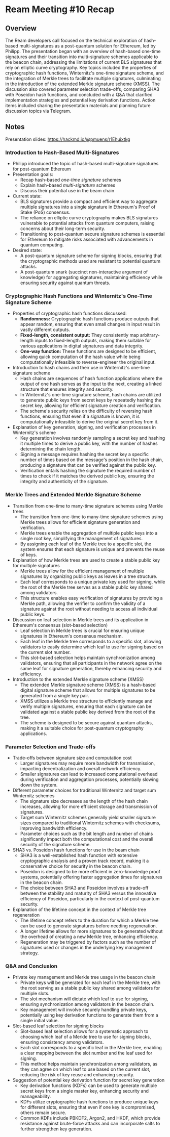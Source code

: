 # Ream Meeting #10 Recap

## Overview

The Ream developers call focused on the technical exploration of hash-based multi-signatures as a post-quantum solution for Ethereum, led by Philipp. The presentation began with an overview of hash-based one-time signatures and their transition into multi-signature schemes applicable to the beacon chain, addressing the limitations of current BLS signatures that rely on elliptic curve cryptography. Key topics included the properties of cryptographic hash functions, Winternitz's one-time signature scheme, and the integration of Merkle trees to facilitate multiple signatures, culminating in the introduction of the extended Merkle signature scheme (XMSS). The discussion also covered parameter selection trade-offs, comparing SHA3 with Poseidon hash functions, and concluded with a Q&A that clarified implementation strategies and potential key derivation functions. Action items included sharing the presentation materials and planning future discussion topics via Telegram.

## Notes

Presentation slides: https://hackmd.io/@pmuens/r1Ehuixtkg

### Introduction to Hash-Based Multi-Signatures

- Philipp introduced the topic of hash-based multi-signature signatures for post-quantum Ethereum
- Presentation goals:
  - Recap hash-based _one-time signature_ schemes
  - Explain hash-based _multi-signature_ schemes 
  - Discuss their potential use in the beam chain
- Current state:
  - BLS signatures provide a compact and efficient way to aggregate multiple signatures into a single signature in Ethereum's Proof of Stake (PoS) consensus.
  - The reliance on elliptic curve cryptography makes BLS signatures vulnerable to potential attacks from quantum computers, raising concerns about their long-term security.
  - Transitioning to post-quantum secure signature schemes is essential for Ethereum to mitigate risks associated with advancements in quantum computing.
- Desired state:
  - A post-quantum signature scheme for signing blocks, ensuring that the cryptographic methods used are resistant to potential quantum attacks.
  - A post-quantum snark (succinct non-interactive argument of knowledge) for aggregating signatures, maintaining efficiency while ensuring security against quantum threats.

### Cryptographic Hash Functions and Winternitz's One-Time Signature Scheme

- Properties of cryptographic hash functions discussed:
  - **Randomness:** Cryptographic hash functions produce outputs that appear random, ensuring that even small changes in input result in vastly different outputs.
  - **Fixed-length, consistent output:** They consistently map arbitrary-length inputs to fixed-length outputs, making them suitable for various applications in digital signatures and data integrity.
  - **One-way function:** These functions are designed to be efficient, allowing quick computation of the hash value while being computationally infeasible to reverse-engineer the original input.
- Introduction to hash chains and their use in Winternitz's one-time signature scheme
  - Hash chains are sequences of hash function applications where the output of one hash serves as the input to the next, creating a linked structure that ensures integrity and security.
  - In Winternitz's one-time signature scheme, hash chains are utilized to generate public keys from secret keys by repeatedly hashing the secret key, allowing for efficient signature creation and verification.
  - The scheme's security relies on the difficulty of reversing hash functions, ensuring that even if a signature is known, it is computationally infeasible to derive the original secret key from it.
- Explanation of key generation, signing, and verification processes in Winternitz's scheme
  - Key generation involves randomly sampling a secret key and hashing it multiple times to derive a public key, with the number of hashes determining the chain length.
  - Signing a message requires hashing the secret key a specific number of times based on the message's position in the hash chain, producing a signature that can be verified against the public key.
  - Verification entails hashing the signature the required number of times to check if it matches the derived public key, ensuring the integrity and authenticity of the signature.

### Merkle Trees and Extended Merkle Signature Scheme

- Transition from one-time to many-time signature schemes using Merkle trees
  - The transition from one-time to many-time signature schemes using Merkle trees allows for efficient signature generation and verification.
  - Merkle trees enable the aggregation of multiple public keys into a single root key, simplifying the management of signatures.
  - By assigning each leaf of the Merkle tree to a specific slot, the system ensures that each signature is unique and prevents the reuse of keys.
- Explanation of how Merkle trees are used to create a stable public key for multiple signatures
  - Merkle trees allow for the efficient management of multiple signatures by organizing public keys as leaves in a tree structure.
  - Each leaf corresponds to a unique private key used for signing, while the root of the Merkle tree serves as a stable public key shared among validators.
  - This structure enables easy verification of signatures by providing a Merkle path, allowing the verifier to confirm the validity of a signature against the root without needing to access all individual public keys.
- Discussion on leaf selection in Merkle trees and its application in Ethereum's consensus (slot-based selection)
  - Leaf selection in Merkle trees is crucial for ensuring unique signatures in Ethereum's consensus mechanism.
  - Each leaf in the Merkle tree corresponds to a specific slot, allowing validators to easily determine which leaf to use for signing based on the current slot number.
  - This slot-based selection helps maintain synchronization among validators, ensuring that all participants in the network agree on the same leaf for signature generation, thereby enhancing security and efficiency.
- Introduction to the extended Merkle signature scheme (XMSS)
  - The extended Merkle signature scheme (XMSS) is a hash-based digital signature scheme that allows for multiple signatures to be generated from a single key pair.
  - XMSS utilizes a Merkle tree structure to efficiently manage and verify multiple signatures, ensuring that each signature can be validated against a stable public key derived from the root of the tree.
  - The scheme is designed to be secure against quantum attacks, making it a suitable choice for post-quantum cryptography applications.

### Parameter Selection and Trade-offs

- Trade-offs between signature size and computation cost
  - Larger signatures may require more bandwidth for transmission, impacting decentralization and overall network efficiency.
  - Smaller signatures can lead to increased computational overhead during verification and aggregation processes, potentially slowing down the system.
- Different parameter choices for traditional Winternitz and target sum Winternitz schemes
  - The signature size decreases as the length of the hash chain increases, allowing for more efficient storage and transmission of signatures.
  - Target sum Winternitz schemes generally yield smaller signature sizes compared to traditional Winternitz schemes with checksums, improving bandwidth efficiency.
  - Parameter choices such as the bit length and number of chains significantly impact both the computational cost and the overall security of the signature scheme.
- SHA3 vs. Poseidon hash functions for use in the beam chain
  - SHA3 is a well-established hash function with extensive cryptographic analysis and a proven track record, making it a conservative choice for security in the beacon chain.
  - Poseidon is designed to be more efficient in zero-knowledge proof systems, potentially offering faster aggregation times for signatures in the beacon chain.
  - The choice between SHA3 and Poseidon involves a trade-off between the stability and maturity of SHA3 versus the innovative efficiency of Poseidon, particularly in the context of post-quantum security.
- Explanation of the lifetime concept in the context of Merkle tree regeneration
  - The lifetime concept refers to the duration for which a Merkle tree can be used to generate signatures before needing regeneration.
  - A longer lifetime allows for more signatures to be generated without the overhead of creating a new Merkle tree, enhancing efficiency.
  - Regeneration may be triggered by factors such as the number of signatures used or changes in the underlying key management strategy.

### Q&A and Conclusion

- Private key management and Merkle tree usage in the beacon chain
  - Private keys will be generated for each leaf in the Merkle tree, with the root serving as a stable public key shared among validators for multiple slots.
  - The slot mechanism will dictate which leaf to use for signing, ensuring synchronization among validators in the beacon chain.
  - Key management will involve securely handling private keys, potentially using key derivation functions to generate them from a single initial value.
- Slot-based leaf selection for signing blocks
  - Slot-based leaf selection allows for a systematic approach to choosing which leaf of a Merkle tree to use for signing blocks, ensuring consistency among validators.
  - Each slot corresponds to a specific leaf in the Merkle tree, enabling a clear mapping between the slot number and the leaf used for signing.
  - This method helps maintain synchronization among validators, as they can agree on which leaf to use based on the current slot, reducing the risk of key reuse and enhancing security.
- Suggestion of potential key derivation function for secret key generation
  - Key derivation functions (KDFs) can be used to generate multiple secret keys from a single master key, enhancing security and manageability.
  - KDFs utilize cryptographic hash functions to produce unique keys for different slots, ensuring that even if one key is compromised, others remain secure.
  - Common KDFs include PBKDF2, Argon2, and HKDF, which provide resistance against brute-force attacks and can incorporate salts to further strengthen key generation.